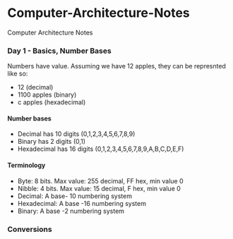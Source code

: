 # Computer-Architecture-Notes
Computer Architecture Notes

### Day 1 - Basics, Number Bases

Numbers have value.  Assuming we have 12 apples, they can be represnted like so:
* 12 (decimal)
* 1100 apples (binary)
* c apples (hexadecimal)

#### Number bases
* Decimal has 10 digits (0,1,2,3,4,5,6,7,8,9)
* Binary has 2 digits (0,1)
* Hexadecimal has 16 digits (0,1,2,3,4,5,6,7,8,9,A,B,C,D,E,F)

#### Terminology
* Byte: 8 bits. Max value: 255 decimal, FF hex, min value 0
* Nibble: 4 bits. Max value: 15 decimal, F hex, min value 0
* Decimal: A base- 10 numbering system
* Hexadecimal: A base -16 numbering system
* Binary: A base -2 numbering system

### Conversions

